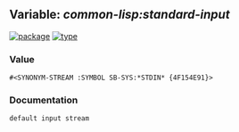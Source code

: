 ## Variable: ***common-lisp:*standard-input****
[![package](https://img.shields.io/badge/Package-COMMON--LISP-5f9ea0.svg?style=social&colorA=999999)](../) [![type](https://img.shields.io/badge/Type-Variable-5f9ea0.svg?style=social&colorA=999999)](../#variable) 
### Value
```
#<SYNONYM-STREAM :SYMBOL SB-SYS:*STDIN* {4F154E91}>
```
### Documentation
```
default input stream
```
